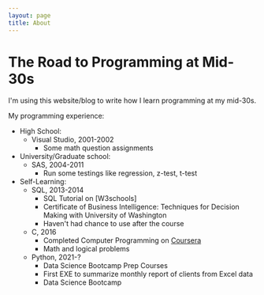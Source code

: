 ```yaml
---
layout: page
title: About
---
```


# The Road to Programming at Mid-30s

I'm using this website/blog to write how I learn programming at my mid-30s.

My programming experience:
* High School:
    * Visual Studio, 2001-2002
        * Some math question assignments
* University/Graduate school: 
    * SAS, 2004-2011
        * Run some testings like regression, z-test, t-test 
* Self-Learning:
    * SQL, 2013-2014 
        * SQL Tutorial on [W3schools]
        * Certificate of Business Intelligence: Techniques for Decision Making with University of Washington
        * Haven't had chance to use after the course
    * C, 2016
        * Completed Computer Programming on [Coursera]
        * Math and logical problems
    * Python, 2021-?
        * Data Science Bootcamp Prep Courses
        * First EXE to summarize monthly report of clients from Excel data
        * Data Science Bootcamp
        
[W3school]: https://www.w3schools.com/
[Coursera]: https://www.coursera.org/